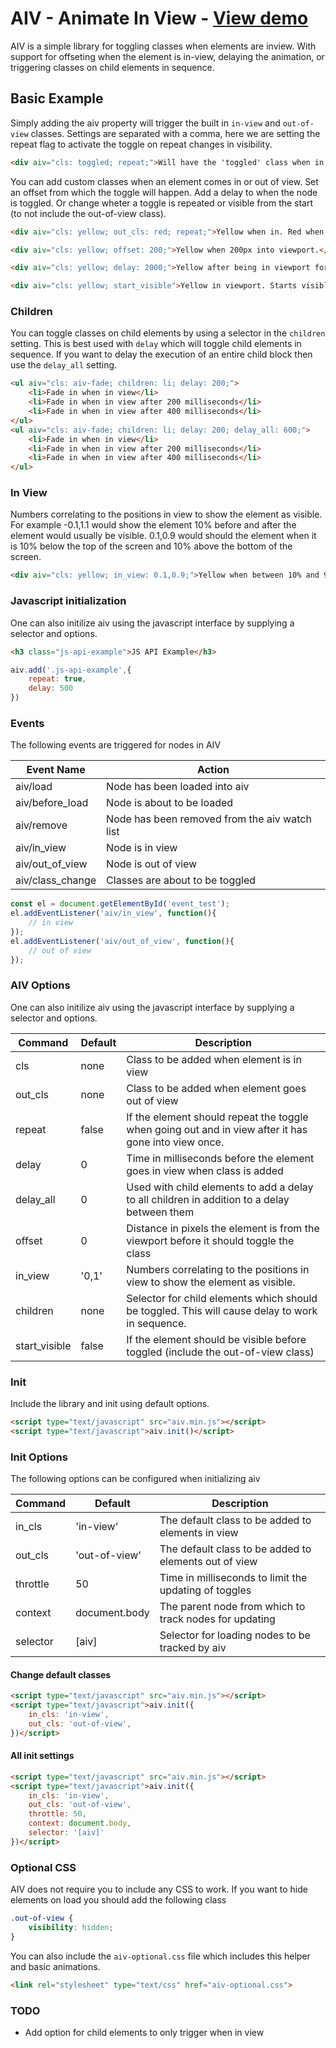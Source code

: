 # AIV - Animate In View - [View demo](http://ianhan.com/libraries/ih-aiv/demo)

AIV is a simple library for toggling classes when elements are inview. With support for offseting when the element is in-view, delaying the animation, or triggering classes on child elements in sequence.

## Basic Example

Simply adding the aiv property will trigger the built in `in-view` and `out-of-view` classes. Settings are separated with a comma, here we are setting the repeat flag to activate the toggle on repeat changes in visibility.

```html
<div aiv="cls: toggled; repeat;">Will have the 'toggled' class when in view.</div>

```

You can add custom classes when an element comes in or out of view. Set an offset from which the toggle will happen. Add a delay to when the node is toggled. Or change wheter a toggle is repeated or visible from the start (to not include the out-of-view class).

```html
<div aiv="cls: yellow; out_cls: red; repeat;">Yellow when in. Red when out. Repeats when revisiting.</div>

<div aiv="cls: yellow; offset: 200;">Yellow when 200px into viewport.</div>

<div aiv="cls: yellow; delay: 2000;">Yellow after being in viewport for 2 seconds.</div>

<div aiv="cls: yellow; start_visible">Yellow in viewport. Starts visible</div>
```

### Children

You can toggle classes on child elements by using a selector in the `children` setting. This is best used with `delay` which will toggle child elements in sequence. If you want to delay the execution of an entire child block then use the `delay_all` setting.

```html
<ul aiv="cls: aiv-fade; children: li; delay: 200;">
	<li>Fade in when in view</li>
	<li>Fade in when in view after 200 milliseconds</li>
	<li>Fade in when in view after 400 milliseconds</li>
</ul>
<ul aiv="cls: aiv-fade; children: li; delay: 200; delay_all: 600;">
	<li>Fade in when in view</li>
	<li>Fade in when in view after 200 milliseconds</li>
	<li>Fade in when in view after 400 milliseconds</li>
</ul>
```

### In View

Numbers correlating to the positions in view to show the element as visible. For example -0.1,1.1 would show the element 10% before and after the element would usually be visible. 0.1,0.9 would should the element when it is 10% below the top of the screen and 10% above the bottom of the screen.

```html
<div aiv="cls: yellow; in_view: 0.1,0.9;">Yellow when between 10% and 90% of the screen</div>
```

### Javascript initialization 

One can also initilize aiv using the javascript interface by supplying a selector and options.

```html
<h3 class="js-api-example">JS API Example</h3>
```

```javascript
aiv.add('.js-api-example',{
	repeat: true,
	delay: 500
})
```

### Events

The following events are triggered for nodes in AIV

| Event Name | Action |
| --- | --- |
| aiv/load | Node has been loaded into aiv |
| aiv/before_load | Node is about to be loaded |
| aiv/remove | Node has been removed from the aiv watch list |
| aiv/in_view | Node is in view |
| aiv/out_of_view | Node is out of view |
| aiv/class_change | Classes are about to be toggled |

```javascript
const el = document.getElementById('event_test');
el.addEventListener('aiv/in_view', function(){
	// in view
});
el.addEventListener('aiv/out_of_view', function(){
	// out of view
});
```

### AIV Options

One can also initilize aiv using the javascript interface by supplying a selector and options.

| Command | Default | Description |
| --- | --- | --- |
| cls | none | Class to be added when element is in view |
| out_cls | none | Class to be added when element goes out of view |
| repeat | false | If the element should repeat the toggle when going out and in view after it has gone into view once. |
| delay | 0 | Time in milliseconds before the element goes in view when class is added |
| delay_all | 0 | Used with child elements to add a delay to all children in addition to a delay between them |
| offset | 0 | Distance in pixels the element is from the viewport before it should toggle the class |
| in_view | '0,1' | Numbers correlating to the positions in view to show the element as visible. |
| children | none | Selector for child elements which should be toggled. This will cause delay to work in sequence. |
| start_visible | false | If the element should be visible before toggled (include the out-of-view class) |

### Init

Include the library and init using default options.

```html
<script type="text/javascript" src="aiv.min.js"></script>
<script type="text/javascript">aiv.init()</script>
```

### Init Options

The following options can be configured when initializing aiv 

| Command | Default | Description |
| --- | --- | --- |
| in_cls | 'in-view' | The default class to be added to elements in view |
| out_cls | 'out-of-view' | The default class to be added to elements out of view |
| throttle | 50 | Time in milliseconds to limit the updating of toggles |
| context | document.body | The parent node from which to track nodes for updating |
| selector | [aiv] | Selector for loading nodes to be tracked by aiv |

#### Change default classes

```html
<script type="text/javascript" src="aiv.min.js"></script>
<script type="text/javascript">aiv.init({
	in_cls: 'in-view',
	out_cls: 'out-of-view',
})</script>
```

#### All init settings

```html
<script type="text/javascript" src="aiv.min.js"></script>
<script type="text/javascript">aiv.init({
	in_cls: 'in-view',
	out_cls: 'out-of-view',
	throttle: 50,
	context: document.body,
	selector: '[aiv]'
})</script>
```

### Optional CSS

AIV does not require you to include any CSS to work. If you want to hide elements on load you should add the following class

```css
.out-of-view {
	visibility: hidden;
}
```

You can also include the `aiv-optional.css` file which includes this helper and basic animations. 

```html
<link rel="stylesheet" type="text/css" href="aiv-optional.css">
```

### TODO

* Add option for child elements to only trigger when in view